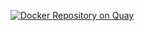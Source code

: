 [![Docker Repository on Quay](https://quay.io/repository/radanalyticsio/ubi-jre-1.8.0-minimal/status "Docker Repository on Quay")](https://quay.io/repository/radanalyticsio/ubi-jre-1.8.0-minimal)
